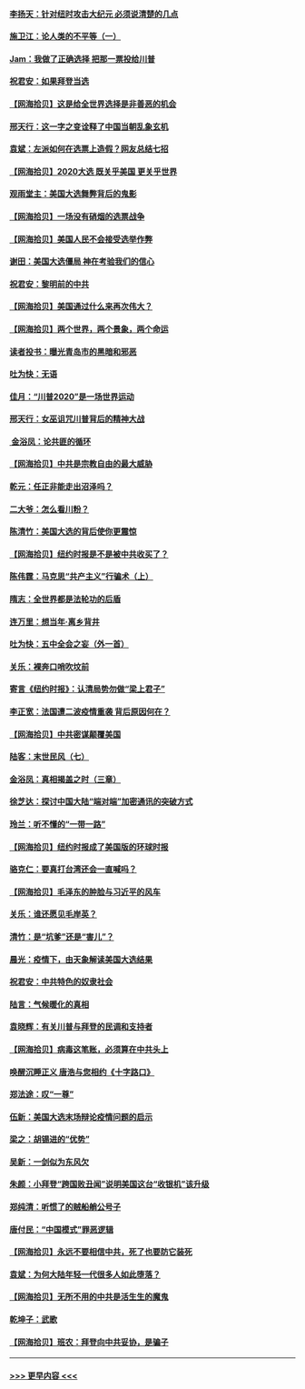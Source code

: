 #### [李扬天：针对纽时攻击大纪元 必须说清楚的几点](../pages/nsc993/n12536001.md?t=11100651) 
#### [施卫江：论人类的不平等（一）](../pages/nsc993/n12535700.md?t=11100651) 
#### [Jam：我做了正确选择 把那一票投给川普](../pages/nsc993/n12535743.md?t=11100651) 
#### [祝君安：如果拜登当选](../pages/nsc993/n12535726.md?t=11100651) 
#### [【网海拾贝】这是给全世界选择是非善恶的机会](../pages/nsc993/n12535061.md?t=11100651) 
#### [邢天行：这一字之变诠释了中国当朝乱象玄机](../pages/nsc993/n12533446.md?t=11100651) 
#### [袁斌：左派如何在选票上造假？网友总结七招](../pages/nsc993/n12533180.md?t=11100651) 
#### [【网海拾贝】2020大选 既关乎美国 更关乎世界](../pages/nsc993/n12533161.md?t=11100651) 
#### [观雨堂主：美国大选舞弊背后的鬼影](../pages/nsc993/n12533153.md?t=11100651) 
#### [【网海拾贝】一场没有硝烟的选票战争](../pages/nsc993/n12531883.md?t=11100651) 
#### [【网海拾贝】美国人民不会接受选举作弊](../pages/nsc993/n12528850.md?t=11100651) 
#### [谢田：美国大选僵局 神在考验我们的信心](../pages/nsc993/n12527932.md?t=11100651) 
#### [祝君安：黎明前的中共](../pages/nsc993/n12524071.md?t=11100651) 
#### [【网海拾贝】美国通过什么来再次伟大？](../pages/nsc993/n12523844.md?t=11100651) 
#### [【网海拾贝】两个世界，两个景象，两个命运](../pages/nsc993/n12521419.md?t=11100651) 
#### [读者投书：曝光青岛市的黑暗和邪恶](../pages/nsc993/n12520988.md?t=11100651) 
#### [吐为快：无语](../pages/nsc993/n12518588.md?t=11100651) 
#### [佳月：“川普2020”是一场世界运动](../pages/nsc993/n12518581.md?t=11100651) 
#### [邢天行：女巫诅咒川普背后的精神大战](../pages/nsc993/n12517257.md?t=11100651) 
#### [ 金浴凤：论共匪的循环](../pages/nsc993/n12517133.md?t=11100651) 
#### [【网海拾贝】中共是宗教自由的最大威胁](../pages/nsc993/n12516879.md?t=11100651) 
#### [乾元：任正非能走出沼泽吗？](../pages/nsc993/n12515831.md?t=11100651) 
#### [二大爷：怎么看川粉？](../pages/nsc993/n12515820.md?t=11100651) 
#### [陈清竹：美国大选的背后使你更震惊](../pages/nsc993/n12515589.md?t=11100651) 
#### [【网海拾贝】纽约时报是不是被中共收买了？](../pages/nsc993/n12515122.md?t=11100651) 
#### [陈伟霆：马克思“共产主义”行骗术（上）](../pages/nsc993/n12510217.md?t=11100651) 
#### [隋志：全世界都是法轮功的后盾](../pages/nsc993/n12510636.md?t=11100651) 
#### [连万里：想当年‧离乡背井](../pages/nsc993/n12510623.md?t=11100651) 
#### [吐为快：五中全会之妄（外一首）](../pages/nsc993/n12510470.md?t=11100651) 
#### [关乐：裸奔口哨吹坟前](../pages/nsc993/n12510403.md?t=11100651) 
#### [寄言《纽约时报》：认清局势勿做“梁上君子”](../pages/nsc993/n12510042.md?t=11100651) 
#### [李正宽：法国遭二波疫情重袭 背后原因何在？](../pages/nsc993/n12509971.md?t=11100651) 
#### [【网海拾贝】中共密谋颠覆美国](../pages/nsc993/n12509816.md?t=11100651) 
#### [陆客：末世民风（七）](../pages/nsc993/n12507822.md?t=11100651) 
#### [金浴凤：真相揭盖之时（三章）](../pages/nsc993/n12507804.md?t=11100651) 
#### [徐芝达：探讨中国大陆“端对端”加密通讯的突破方式](../pages/nsc993/n12507682.md?t=11100651) 
#### [玲兰：听不懂的“一带一路”](../pages/nsc993/n12507669.md?t=11100651) 
#### [【网海拾贝】纽约时报成了美国版的环球时报](../pages/nsc993/n12507053.md?t=11100651) 
#### [骆克仁：要真打台湾还会一直喊吗？](../pages/nsc993/n12506843.md?t=11100651) 
#### [【网海拾贝】毛泽东的肿脸与习近平的风车](../pages/nsc993/n12504537.md?t=11100651) 
#### [关乐：谁还愿见毛岸英？](../pages/nsc993/n12503866.md?t=11100651) 
#### [清竹：是“坑爹”还是“害儿”？](../pages/nsc993/n12503034.md?t=11100651) 
#### [晨光：疫情下，由天象解读美国大选结果](../pages/nsc993/n12502536.md?t=11100651) 
#### [祝君安：中共特色的奴隶社会](../pages/nsc993/n12501529.md?t=11100651) 
#### [陆言：气候暖化的真相](../pages/nsc993/n12501183.md?t=11100651) 
#### [袁晓辉：有关川普与拜登的民调和支持者](../pages/nsc993/n12500433.md?t=11100651) 
#### [【网海拾贝】病毒这笔账，必须算在中共头上](../pages/nsc993/n12500320.md?t=11100651) 
#### [唤醒沉睡正义 唐浩与您相约《十字路口》](../pages/nsc993/n12497980.md?t=11100651) 
#### [郑法途：叹“一尊”](../pages/nsc993/n12498837.md?t=11100651) 
#### [伍新：美国大选末场辩论疫情问题的启示](../pages/nsc993/n12498829.md?t=11100651) 
#### [梁之：胡锡进的“优势”](../pages/nsc993/n12498780.md?t=11100651) 
#### [吴新：一剑似为东风欠](../pages/nsc993/n12498772.md?t=11100651) 
#### [朱颜：小拜登“跨国败丑闻”说明美国这台“收银机”该升级](../pages/nsc993/n12498731.md?t=11100651) 
#### [郑纯清：听惯了的贼船艄公号子](../pages/nsc993/n12498721.md?t=11100651) 
#### [唐付民：“中国模式”罪恶逻辑](../pages/nsc993/n12498310.md?t=11100651) 
#### [【网海拾贝】永远不要相信中共，死了也要防它装死](../pages/nsc993/n12498162.md?t=11100651) 
#### [袁斌：为何大陆年轻一代很多人如此堕落？](../pages/nsc993/n12495696.md?t=11100651) 
#### [【网海拾贝】无所不用的中共是活生生的魔鬼](../pages/nsc993/n12495621.md?t=11100651) 
#### [乾坤子：武歌](../pages/nsc993/n12493391.md?t=11100651) 
#### [【网海拾贝】班农：拜登向中共妥协，是骗子](../pages/nsc993/n12492877.md?t=11100651) 

----
#### [ >>> 更早内容 <<< ](../indexes/nsc993-earlier.md)
